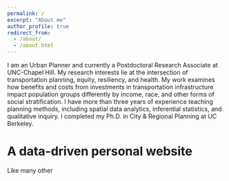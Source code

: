 ```yaml
---
permalink: /
excerpt: "About me"
author_profile: true
redirect_from: 
  - /about/
  - /about.html
---
```


I am an Urban Planner and currently a Postdoctoral Research Associate at UNC-Chapel Hill. My research interests lie at the intersection of transportation planning, equity, resiliency, and health. My work examines how benefits and costs from investments in transportation infrastructure impact population groups differently by income, race, and other forms of social stratification. I have more than three years of experience teaching planning methods, including spatial data analytics, inferential statistics, and qualitative inquiry. I completed my Ph.D. in City & Regional Planning at UC Berkeley.

A data-driven personal website
======
Like many other
